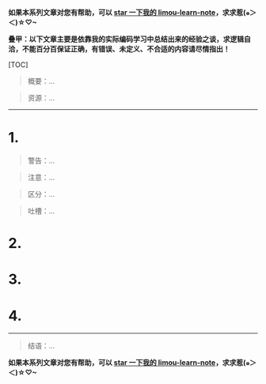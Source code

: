 <style>
.heimu {
    position: relative;
    display: inline-block;
    color: transparent;
    text-decoration: none;
}
.heimu::before {
    content: '';
    position: absolute;
    top: 0;
    left: 0;
    width: 100%;
    height: 100%;
    background-color: #333; /* 深色遮盖 */
    z-index: 1;
}
.heimu:hover::before {
    background-color: transparent; /* 鼠标悬浮时移除深色遮盖 */
}
.heimu:hover {
    color: white !important; /* 鼠标悬浮时显示白色文字 */
    text-shadow: none;
}
</style>

**如果本系列文章对您有帮助，可以 [star 一下我的 limou-learn-note](https://github.com/xiaogithubooo/LimouLearnNote)，求求惹(๑＞ ＜)☆♡~**

**叠甲：以下文章主要是依靠我的实际编码学习中总结出来的经验之谈，求逻辑自洽，不能百分百保证正确，有错误、未定义、不合适的内容请尽情指出！**

[TOC]

>   概要：...

>   资源：...
>

------

# 1.

>   警告：...

>   注意：...

>   区分：...

>   吐槽：...

# 2.

# 3.

# 4.

------

>   结语：...

**如果本系列文章对您有帮助，可以 [star 一下我的 limou-learn-note](https://github.com/xiaogithubooo/LimouLearnNote)，求求惹(๑＞ ＜)☆♡~**
